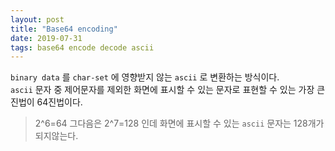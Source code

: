 ```yaml
---
layout: post
title: "Base64 encoding"
date: 2019-07-31
tags: base64 encode decode ascii
---
```


`binary data` 를 `char-set` 에 영향받지 않는 `ascii` 로 변환하는 방식이다.  
`ascii` 문자 중 제어문자를 제외한 화면에 표시할 수 있는 문자로 표현할 수 있는 가장 큰 진법이 64진법이다.  
> 2^6=64 그다음은 2^7=128 인데 화면에 표시할 수 있는 `ascii` 문자는 128개가 되지않는다.
